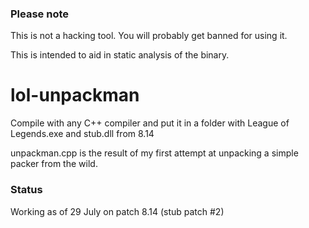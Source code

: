 ### Please note

This is not a hacking tool. You will probably get banned for using it. 

This is intended to aid in static analysis of the binary.

# lol-unpackman

Compile with any C++ compiler and put it in a folder with League of Legends.exe and stub.dll from 8.14

unpackman.cpp is the result of my first attempt at unpacking a simple packer from the wild. 

### Status

Working as of 29 July on patch 8.14 (stub patch #2)
